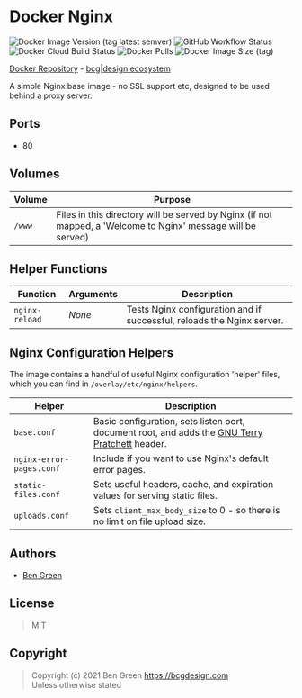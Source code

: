 # Docker Nginx

![Docker Image Version (tag latest semver)](https://img.shields.io/docker/v/bcgdesign/nginx/latest) ![GitHub Workflow Status](https://img.shields.io/github/workflow/status/bencgreen/docker-nginx/build?label=github) ![Docker Cloud Build Status](https://img.shields.io/docker/cloud/build/bcgdesign/nginx?label=docker) ![Docker Pulls](https://img.shields.io/docker/pulls/bcgdesign/nginx?label=pulls) ![Docker Image Size (tag)](https://img.shields.io/docker/image-size/bcgdesign/nginx/latest?label=size)

[Docker Repository](https://hub.docker.com/r/bcgdesign/nginx) - [bcg|design ecosystem](https://github.com/bencgreen/docker)

A simple Nginx base image - no SSL support etc, designed to be used behind a proxy server.

## Ports

* 80

## Volumes

| Volume | Purpose                                                                                                      |
| ------ | ------------------------------------------------------------------------------------------------------------ |
| `/www` | Files in this directory will be served by Nginx (if not mapped, a 'Welcome to Nginx' message will be served) |

## Helper Functions

| Function       | Arguments | Description                                                            |
| -------------- | --------- | ---------------------------------------------------------------------- |
| `nginx-reload` | *None*    | Tests Nginx configuration and if successful, reloads the Nginx server. |

## Nginx Configuration Helpers

The image contains a handful of useful Nginx configuration 'helper' files, which you can find in `/overlay/etc/nginx/helpers`.

| Helper                   | Description                                                                                                                         |
| ------------------------ | ----------------------------------------------------------------------------------------------------------------------------------- |
| `base.conf`              | Basic configuration, sets listen port, document root, and adds the [GNU Terry Pratchett](http://www.gnuterrypratchett.com/) header. |
| `nginx-error-pages.conf` | Include if you want to use Nginx's default error pages.                                                                             |
| `static-files.conf`      | Sets useful headers, cache, and expiration values for serving static files.                                                         |
| `uploads.conf`           | Sets `client_max_body_size` to 0 - so there is no limit on file upload size.                                                        |

## Authors

* [Ben Green](https://github.com/bencgreen)

## License

> MIT

## Copyright

> Copyright (c) 2021 Ben Green <https://bcgdesign.com>  
> Unless otherwise stated
